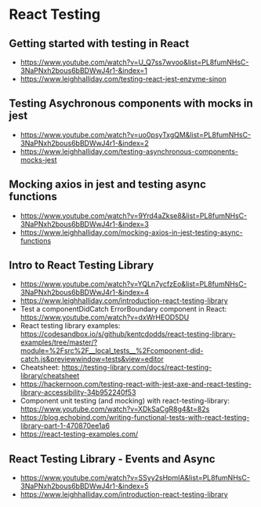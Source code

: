 # React Testing

## Getting started with testing in React

* <https://www.youtube.com/watch?v=U_Q7ss7wvoo&list=PL8fumNHsC-3NaPNxh2bous6bBDWwJ4r1-&index=1>
* <https://www.leighhalliday.com/testing-react-jest-enzyme-sinon>

## Testing Asychronous components with mocks in jest

* <https://www.youtube.com/watch?v=uo0psyTxgQM&list=PL8fumNHsC-3NaPNxh2bous6bBDWwJ4r1-&index=2>
* <https://www.leighhalliday.com/testing-asynchronous-components-mocks-jest>

## Mocking axios in jest and testing async functions

* <https://www.youtube.com/watch?v=9Yrd4aZkse8&list=PL8fumNHsC-3NaPNxh2bous6bBDWwJ4r1-&index=3>
* <https://www.leighhalliday.com/mocking-axios-in-jest-testing-async-functions>

## Intro to React Testing Library

* <https://www.youtube.com/watch?v=YQLn7ycfzEo&list=PL8fumNHsC-3NaPNxh2bous6bBDWwJ4r1-&index=4>
* <https://www.leighhalliday.com/introduction-react-testing-library>
* Test a componentDidCatch ErrorBoundary component in React: <https://www.youtube.com/watch?v=dxWrHEOD5DU>
* React testing library examples: <https://codesandbox.io/s/github/kentcdodds/react-testing-library-examples/tree/master/?module=%2Fsrc%2F__local_tests__%2Fcomponent-did-catch.js&previewwindow=tests&view=editor>
* Cheatsheet: <https://testing-library.com/docs/react-testing-library/cheatsheet>
* <https://hackernoon.com/testing-react-with-jest-axe-and-react-testing-library-accessibility-34b952240f53>
* Component unit testing (and mocking) with react-testing-library: <https://www.youtube.com/watch?v=XDkSaCgR8g4&t=82s>
* <https://blog.echobind.com/writing-functional-tests-with-react-testing-library-part-1-470870ee1a6>
* <https://react-testing-examples.com/>

## React Testing Library - Events and Async

* <https://www.youtube.com/watch?v=SSyy2sHpmIA&list=PL8fumNHsC-3NaPNxh2bous6bBDWwJ4r1-&index=5>
* <https://www.leighhalliday.com/introduction-react-testing-library>